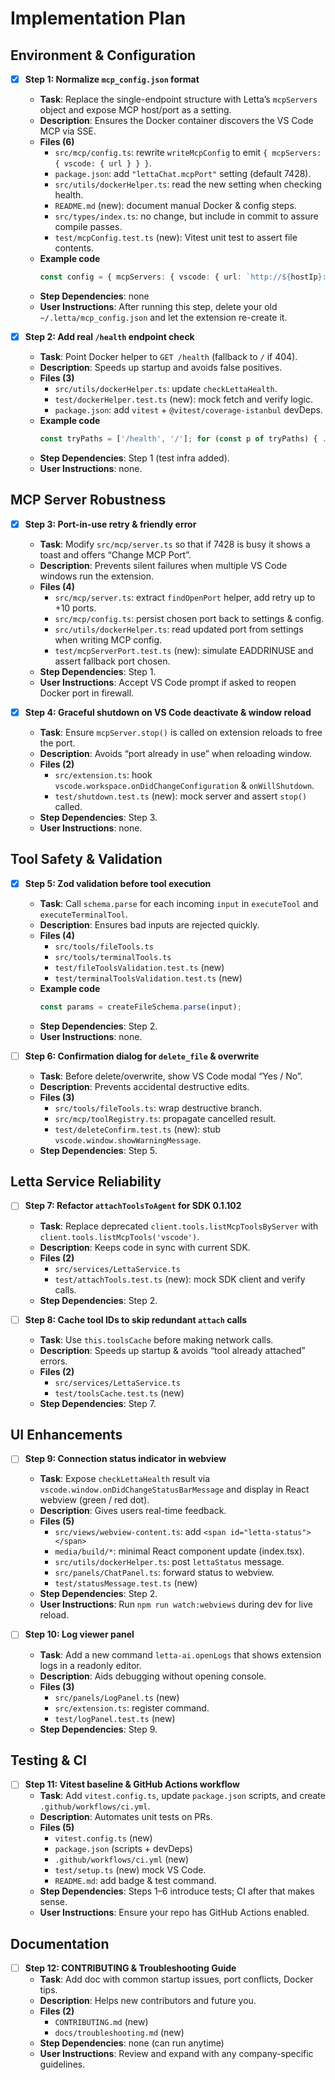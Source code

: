 # Implementation Plan

## Environment & Configuration
- [x] **Step 1: Normalize `mcp_config.json` format**  
  - **Task**: Replace the single-endpoint structure with Letta’s `mcpServers` object and expose MCP host/port as a setting.  
  - **Description**: Ensures the Docker container discovers the VS Code MCP via SSE.  
  - **Files (6)**  
    - `src/mcp/config.ts`: rewrite `writeMcpConfig` to emit `{ mcpServers: { vscode: { url } } }`.  
    - `package.json`: add `"lettaChat.mcpPort"` setting (default 7428).  
    - `src/utils/dockerHelper.ts`: read the new setting when checking health.  
    - `README.md` (new): document manual Docker & config steps.  
    - `src/types/index.ts`: no change, but include in commit to assure compile passes.  
    - `test/mcpConfig.test.ts` (new): Vitest unit test to assert file contents.  
  - **Example code**  
    ```ts
    const config = { mcpServers: { vscode: { url: `http://${hostIp}:${port}/mcp` } } };
    ```  
  - **Step Dependencies**: none  
  - **User Instructions**: After running this step, delete your old `~/.letta/mcp_config.json` and let the extension re-create it.

- [x] **Step 2: Add real `/health` endpoint check**  
  - **Task**: Point Docker helper to `GET /health` (fallback to `/` if 404).  
  - **Description**: Speeds up startup and avoids false positives.  
  - **Files (3)**  
    - `src/utils/dockerHelper.ts`: update `checkLettaHealth`.  
    - `test/dockerHelper.test.ts` (new): mock fetch and verify logic.  
    - `package.json`: add `vitest` + `@vitest/coverage-istanbul` devDeps.  
  - **Example code**  
    ```ts
    const tryPaths = ['/health', '/']; for (const p of tryPaths) { ... }  
    ```  
  - **Step Dependencies**: Step 1 (test infra added).  
  - **User Instructions**: none.

## MCP Server Robustness
- [x] **Step 3: Port-in-use retry & friendly error**  
  - **Task**: Modify `src/mcp/server.ts` so that if 7428 is busy it shows a toast and offers “Change MCP Port”.  
  - **Description**: Prevents silent failures when multiple VS Code windows run the extension.  
  - **Files (4)**  
    - `src/mcp/server.ts`: extract `findOpenPort` helper, add retry up to +10 ports.  
    - `src/mcp/config.ts`: persist chosen port back to settings & config.  
    - `src/utils/dockerHelper.ts`: read updated port from settings when writing MCP config.  
    - `test/mcpServerPort.test.ts` (new): simulate EADDRINUSE and assert fallback port chosen.  
  - **Step Dependencies**: Step 1.  
  - **User Instructions**: Accept VS Code prompt if asked to reopen Docker port in firewall.

- [x] **Step 4: Graceful shutdown on VS Code deactivate & window reload**  
  - **Task**: Ensure `mcpServer.stop()` is called on extension reloads to free the port.  
  - **Description**: Avoids “port already in use” when reloading window.  
  - **Files (2)**  
    - `src/extension.ts`: hook `vscode.workspace.onDidChangeConfiguration` & `onWillShutdown`.  
    - `test/shutdown.test.ts` (new): mock server and assert `stop()` called.  
  - **Step Dependencies**: Step 3.  
  - **User Instructions**: none.

## Tool Safety & Validation
- [x] **Step 5: Zod validation before tool execution**  
  - **Task**: Call `schema.parse` for each incoming `input` in `executeTool` and `executeTerminalTool`.  
  - **Description**: Ensures bad inputs are rejected quickly.  
  - **Files (4)**  
    - `src/tools/fileTools.ts`  
    - `src/tools/terminalTools.ts`  
    - `test/fileToolsValidation.test.ts` (new)  
    - `test/terminalToolsValidation.test.ts` (new)  
  - **Example code**  
    ```ts
    const params = createFileSchema.parse(input);
    ```  
  - **Step Dependencies**: Step 2.  
  - **User Instructions**: none.

- [ ] **Step 6: Confirmation dialog for `delete_file` & overwrite**  
  - **Task**: Before delete/overwrite, show VS Code modal “Yes / No”.  
  - **Description**: Prevents accidental destructive edits.  
  - **Files (3)**  
    - `src/tools/fileTools.ts`: wrap destructive branch.  
    - `src/mcp/toolRegistry.ts`: propagate cancelled result.  
    - `test/deleteConfirm.test.ts` (new): stub `vscode.window.showWarningMessage`.  
  - **Step Dependencies**: Step 5.

## Letta Service Reliability
- [ ] **Step 7: Refactor `attachToolsToAgent` for SDK 0.1.102**  
  - **Task**: Replace deprecated `client.tools.listMcpToolsByServer` with `client.tools.listMcpTools('vscode')`.  
  - **Description**: Keeps code in sync with current SDK.  
  - **Files (2)**  
    - `src/services/LettaService.ts`  
    - `test/attachTools.test.ts` (new): mock SDK client and verify calls.  
  - **Step Dependencies**: Step 2.

- [ ] **Step 8: Cache tool IDs to skip redundant `attach` calls**  
  - **Task**: Use `this.toolsCache` before making network calls.  
  - **Description**: Speeds up startup & avoids “tool already attached” errors.  
  - **Files (2)**  
    - `src/services/LettaService.ts`  
    - `test/toolsCache.test.ts` (new)  
  - **Step Dependencies**: Step 7.

## UI Enhancements
- [ ] **Step 9: Connection status indicator in webview**  
  - **Task**: Expose `checkLettaHealth` result via `vscode.window.onDidChangeStatusBarMessage` and display in React webview (green / red dot).  
  - **Description**: Gives users real-time feedback.  
  - **Files (5)**  
    - `src/views/webview-content.ts`: add `<span id="letta-status"></span>`  
    - `media/build/*`: minimal React component update (index.tsx).  
    - `src/utils/dockerHelper.ts`: post `lettaStatus` message.  
    - `src/panels/ChatPanel.ts`: forward status to webview.  
    - `test/statusMessage.test.ts` (new)  
  - **Step Dependencies**: Step 2.  
  - **User Instructions**: Run `npm run watch:webviews` during dev for live reload.

- [ ] **Step 10: Log viewer panel**  
  - **Task**: Add a new command `letta-ai.openLogs` that shows extension logs in a readonly editor.  
  - **Description**: Aids debugging without opening console.  
  - **Files (3)**  
    - `src/panels/LogPanel.ts` (new)  
    - `src/extension.ts`: register command.  
    - `test/logPanel.test.ts` (new)  
  - **Step Dependencies**: Step 9.

## Testing & CI
- [ ] **Step 11: Vitest baseline & GitHub Actions workflow**  
  - **Task**: Add `vitest.config.ts`, update `package.json` scripts, and create `.github/workflows/ci.yml`.  
  - **Description**: Automates unit tests on PRs.  
  - **Files (5)**  
    - `vitest.config.ts` (new)  
    - `package.json` (scripts + devDeps)  
    - `.github/workflows/ci.yml` (new)  
    - `test/setup.ts` (new) mock VS Code.  
    - `README.md`: add badge & test command.  
  - **Step Dependencies**: Steps 1–6 introduce tests; CI after that makes sense.  
  - **User Instructions**: Ensure your repo has GitHub Actions enabled.

## Documentation
- [ ] **Step 12: CONTRIBUTING & Troubleshooting Guide**  
  - **Task**: Add doc with common startup issues, port conflicts, Docker tips.  
  - **Description**: Helps new contributors and future you.  
  - **Files (2)**  
    - `CONTRIBUTING.md` (new)  
    - `docs/troubleshooting.md` (new)  
  - **Step Dependencies**: none (can run anytime)  
  - **User Instructions**: Review and expand with any company-specific guidelines.

